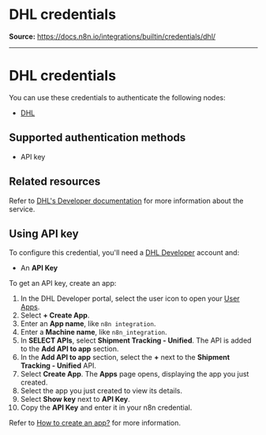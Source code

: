 # DHL credentials

**Source:** https://docs.n8n.io/integrations/builtin/credentials/dhl/

---

# DHL credentials

You can use these credentials to authenticate the following nodes:

- [DHL](../../app-nodes/n8n-nodes-base.dhl/)

## Supported authentication methods

- API key

## Related resources

Refer to [DHL's Developer documentation](https://support-developer.dhl.com/support/home) for more information about the service.

## Using API key

To configure this credential, you'll need a [DHL Developer](https://developer.dhl.com/user/register) account and:

- An **API Key**

To get an API key, create an app:

1. In the DHL Developer portal, select the user icon to open your [User Apps](https://developer.dhl.com/user/apps).
2. Select **+ Create App**.
3. Enter an **App name**, like `n8n integration`.
4. Enter a **Machine name**, like `n8n_integration`.
5. In **SELECT APIs**, select **Shipment Tracking - Unified**. The API is added to the **Add API to app** section.
6. In the **Add API to app** section, select the **+** next to the **Shipment Tracking - Unified** API.
7. Select **Create App**. The **Apps** page opens, displaying the app you just created.
8. Select the app you just created to view its details.
9. Select **Show key** next to **API Key**.
10. Copy the **API Key** and enter it in your n8n credential.

Refer to [How to create an app?](https://support-developer.dhl.com/support/solutions/articles/47001177011-how-to-create-an-app-) for more information.
